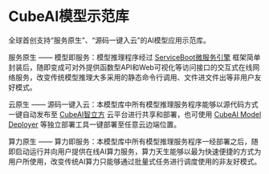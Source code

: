 # CubeAI模型示范库

全球首创支持“服务原生”、“源码一键入云”的AI模型应用示范库。

服务原生 —— 模型即服务：模型推理程序经过 [ServiceBoot微服务引擎](https://openi.pcl.ac.cn/cubepy/serviceboot) 框架简单封装后，随即变成可对外提供函数型API和Web可视化等访问接口的交互式在线网络服务，改变传统模型推理大多采用的静态命令行调用、文件进文件出等非用户友好模式。

云原生 —— 源码一键入云：本模型库中所有模型推理服务程序能够以源代码方式一键自动发布至 [CubeAI智立方](https://openi.pcl.ac.cn/cubeai/cubeai_deploy) 云平台进行共享和部署，也可使用 [CubeAI Model Deployer](https://openi.pcl.ac.cn/cubeai/cubeai-model-deployer) 等独立部署工具一键部署至任意云边端位置。

算力原生 —— 算力即服务：本模型库中所有模型推理服务程序一经部署之后，随即启动运行并向用户提供在线AI算力服务，算力天生能够以最为快速便捷的方式为用户所使用，改变传统AI算力只能够通过批量式任务进行调度使用的非友好模式。
